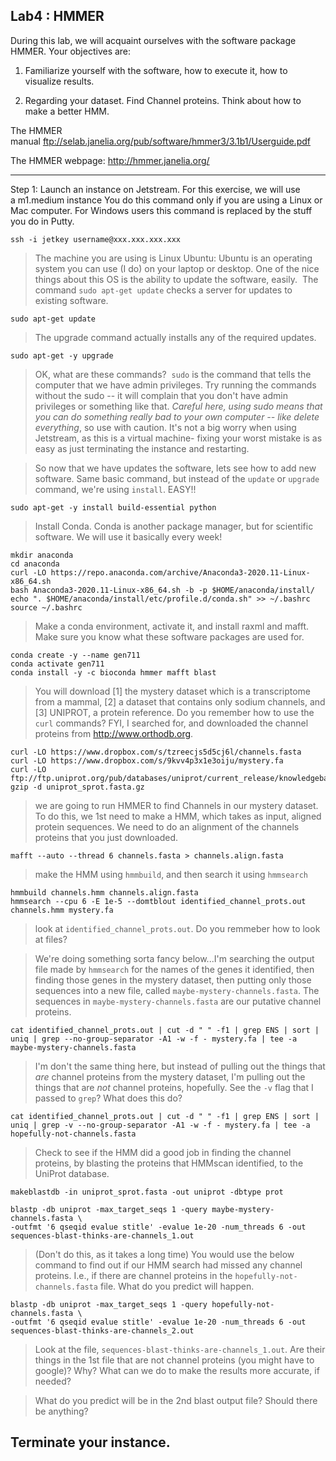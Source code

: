 Lab4 : HMMER
--

During this lab, we will acquaint ourselves with the software package HMMER. Your objectives are:

1. Familiarize yourself with the software, how to execute it, how to visualize results.

2. Regarding your dataset. Find Channel proteins. Think about how to make a better HMM.

The HMMER manual <a href="ftp://selab.janelia.org/pub/software/hmmer3/3.1b1/Userguide.pdf">ftp://selab.janelia.org/pub/software/hmmer3/3.1b1/Userguide.pdf</a>

The HMMER webpage: <a href="http://hmmer.janelia.org/">http://hmmer.janelia.org/</a>

---

Step 1: Launch an instance on Jetstream. For this exercise, we will use a m1.medium instance You do this command only if you are using a Linux or Mac computer. For Windows users this command is replaced by the stuff you do in Putty. 

```
ssh -i jetkey username@xxx.xxx.xxx.xxx
```

> The machine you are using is Linux Ubuntu: Ubuntu is an operating system you can use (I do) on your laptop or desktop. One of the nice things about this OS is the ability to update the software, easily.  The command `sudo apt-get update` checks a server for updates to existing software.


```
sudo apt-get update
```

> The upgrade command actually installs any of the required updates.

```
sudo apt-get -y upgrade
```

> OK, what are these commands?  `sudo` is the command that tells the computer that we have admin privileges. Try running the commands without the sudo -- it will complain that you don't have admin privileges or something like that. *Careful here, using sudo means that you can do something really bad to your own computer -- like delete everything*, so use with caution. It's not a big worry when using Jetstream, as this is a virtual machine- fixing your worst mistake is as easy as just terminating the instance and restarting.


> So now that we have updates the software, lets see how to add new software. Same basic command, but instead of the `update` or `upgrade` command, we're using `install`. EASY!!


```
sudo apt-get -y install build-essential python
```

> Install Conda. Conda is another package manager, but for scientific software. We will use it basically every week!

```
mkdir anaconda
cd anaconda
curl -LO https://repo.anaconda.com/archive/Anaconda3-2020.11-Linux-x86_64.sh
bash Anaconda3-2020.11-Linux-x86_64.sh -b -p $HOME/anaconda/install/
echo ". $HOME/anaconda/install/etc/profile.d/conda.sh" >> ~/.bashrc
source ~/.bashrc
```

> Make a conda environment, activate it, and install raxml and mafft. Make sure you know what these software packages are used for.

```
conda create -y --name gen711
conda activate gen711
conda install -y -c bioconda hmmer mafft blast
```


> You will download [1] the mystery dataset which is a transcriptome from a mammal, [2] a dataset that contains only sodium channels, and [3] UNIPROT, a protein reference. Do you remember how to use the `curl` commands? FYI, I searched for, and downloaded the channel proteins from http://www.orthodb.org.

```
curl -LO https://www.dropbox.com/s/tzreecjs5d5cj6l/channels.fasta
curl -LO https://www.dropbox.com/s/9kvv4p3x1e3oiju/mystery.fa
curl -LO ftp://ftp.uniprot.org/pub/databases/uniprot/current_release/knowledgebase/complete/uniprot_sprot.fasta.gz
gzip -d uniprot_sprot.fasta.gz
```

> we are going to run HMMER to find Channels in our mystery dataset. To do this, we 1st need to make a HMM, which takes as input, aligned protein sequences. We need to do an alignment of the channels proteins that you just downloaded.

```
mafft --auto --thread 6 channels.fasta > channels.align.fasta
```

> make the HMM using `hmmbuild`, and then search it using `hmmsearch`

```
hmmbuild channels.hmm channels.align.fasta
hmmsearch --cpu 6 -E 1e-5 --domtblout identified_channel_prots.out channels.hmm mystery.fa
```

> look at `identified_channel_prots.out`. Do you remmeber how to look at files?

> We're doing something sorta fancy below...I'm searching the output file made by `hmmsearch` for the names of the genes it identified, then finding those genes in the mystery dataset, then putting only those sequences into a new file, called `maybe-mystery-channels.fasta`. The sequences in `maybe-mystery-channels.fasta` are our putative channel proteins.

```
cat identified_channel_prots.out | cut -d " " -f1 | grep ENS | sort | uniq | grep --no-group-separator -A1 -w -f - mystery.fa | tee -a maybe-mystery-channels.fasta
```

> I'm don't the same thing here, but instead of pulling out the things that _are_ channel proteins from the mystery dataset, I'm pulling out the things that are _not_ channel proteins, hopefully. See the `-v` flag that I passed to `grep`? What does this do?

```
cat identified_channel_prots.out | cut -d " " -f1 | grep ENS | sort | uniq | grep -v --no-group-separator -A1 -w -f - mystery.fa | tee -a hopefully-not-channels.fasta
```

> Check to see if the HMM did a good job in finding the channel proteins, by blasting the proteins that HMMscan identified, to the UniProt database.

```
makeblastdb -in uniprot_sprot.fasta -out uniprot -dbtype prot

blastp -db uniprot -max_target_seqs 1 -query maybe-mystery-channels.fasta \
-outfmt '6 qseqid evalue stitle' -evalue 1e-20 -num_threads 6 -out sequences-blast-thinks-are-channels_1.out
```

> (Don't do this, as it takes a long time) You would use the below command to find out if our HMM search had missed any channel proteins. I.e., if there are channel proteins in the `hopefully-not-channels.fasta` file. What do you predict will happen.


```
blastp -db uniprot -max_target_seqs 1 -query hopefully-not-channels.fasta \
-outfmt '6 qseqid evalue stitle' -evalue 1e-20 -num_threads 6 -out sequences-blast-thinks-are-channels_2.out

```

> Look at the file, `sequences-blast-thinks-are-channels_1.out`. Are their things in the 1st file that are not channel proteins (you might have to google)? Why? What can we do to make the results more accurate, if needed?

> What do you predict will be in the 2nd blast output file? Should there be anything?

## Terminate your instance.
